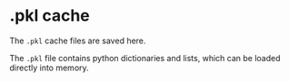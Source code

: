 # .pkl cache
The `.pkl` cache files are saved here.  

The `.pkl` file contains python dictionaries and lists, which can be loaded directly into memory.